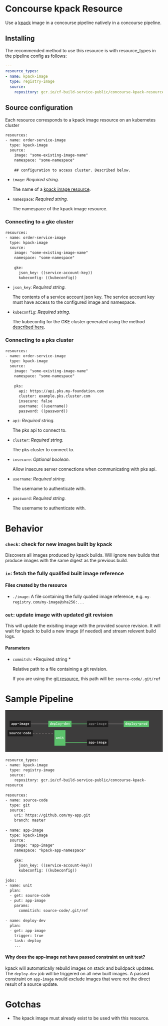 # Concourse kpack Resource 

Use a [kpack](https://github.com/pivotal/kpack) image in a concourse pipeline natively in a concourse pipeline.

## Installing

The recommended method to use this resource is with resource_types in the pipeline config as follows:

```yaml
---
resource_types:
- name: kpack-image
  type: registry-image
  source:
    repository: gcr.io/cf-build-service-public/concourse-kpack-resource
```

## Source configuration

Each resource corresponds to a kpack image resource on an kubernetes cluster

```
resources:
- name: order-service-image
  type: kpack-image
  source:
    image: "some-existing-image-name"
    namespace: "some-namespace"
    
    ## configuration to access cluster. Described below.
```

* `image`: *Required string.*

  The name of a [kpack image resource](https://github.com/pivotal/kpack/blob/master/docs/image.md). 

* `namespace`: *Required string.*

  The namespace of the kpack image resource.
  

### Connecting to a gke cluster

```
resources:
- name: order-service-image
  type: kpack-image
  source:
    image: "some-existing-image-name"
    namespace: "some-namespace"
    
    gke:
      json_key: ((service-account-key))
      kubeconfig: ((kubeconfig))
```

* `json_key`: *Required string.*

  The contents of a service account json key. The service account key must have access to the configured image and namespace.

* `kubeconfig`: *Required string.*

  The kubeconfig for the GKE cluster generated using the method [described here](https://ahmet.im/blog/authenticating-to-gke-without-gcloud/).
  

### Connecting to a pks cluster

```
resources:
- name: order-service-image
  type: kpack-image
  source:
    image: "some-existing-image-name"
    namespace: "some-namespace"
    
    pks:
      api: https://api.pks.my-foundation.com
      cluster: example.pks.cluster.com
      insecure: false
      username: ((username))
      password: ((password))
```

* `api`: *Required string.*

  The pks api to connect to. 

* `cluster`: *Required string.*

  The pks cluster to connect to. 

* `insecure`: *Optional boolean.*

  Allow insecure server connections when communicating with pks api. 

* `username`: *Required string.*

  The username to authenticate with.
  
* `password`: *Required string.*

  The username to authenticate with.
  
# Behavior

### `check`: check for new images built by kpack

Discovers all images produced by kpack builds. Will ignore new builds that produce images with the same digest as the previous build. 

### `in`: fetch the fully qualifed built image reference

#### Files created by the resource

* `./image`: A file containing the fully qualied image reference, e.g. `my-registry.com/my-image@sha256:...`


### `out`: update image with updated git revision

This will update the exisiting image with the provided source revision. It will wait for kpack to build a new image (if needed) and stream relevent build logs. 

#### Parameters

* `commitsh`: *Required string *

    Relative path to a file containing a git revision. 
    
    If you are using the [git resource](https://github.com/concourse/git-resource), this path will be: `source-code/.git/ref`


# Sample Pipeline

![kpack gif](assets/screenshot.png)

```
resource_types:
- name: kpack-image
  type: registry-image
  source:
    repository: gcr.io/cf-build-service-public/concourse-kpack-resource

resources:
- name: source-code
  type: git
  source:
    uri: https://github.com/my-app.git
    branch: master

- name: app-image
  type: kpack-image
  source:
    image: "app-image"
    namespace: "kpack-app-namespace"

    gke:
      json_key: ((service-account-key))
      kubeconfig: ((kubeconfig))

jobs:    
- name: unit
  plan:
  - get: source-code
  - put: app-image
    params:
      commitish: source-code/.git/ref

- name: deploy-dev
  plan:
  - get: app-image
    trigger: true
  - task: deploy
    ...
```

#### Why does the app-image not have passed constraint on unit test?

kpack will automatically rebuild images on stack and buildpack updates. The `deploy-dev` job will be triggered on all new built images. A passed constraint on `app-image` would exclude images that were not the direct result of a source update. 


# Gotchas

* The kpack image must already exist to be used with this resource.  

